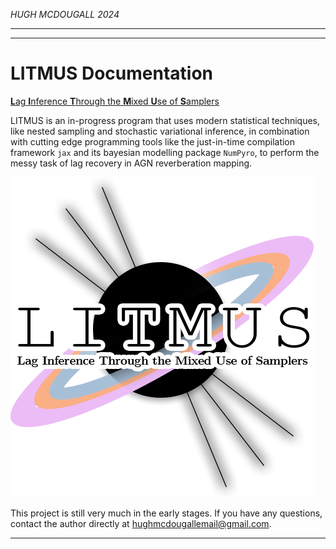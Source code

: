 _HUGH MCDOUGALL 2024_

-----

-----

# LITMUS Documentation

<u>**L**ag **I**nference **T**hrough the **M**ixed **U**se of **S**amplers</u>

LITMUS is an in-progress program that uses modern statistical techniques, like nested sampling and stochastic variational inference, in combination with cutting edge programming tools like the just-in-time compilation framework
`jax` and its bayesian modelling package
`NumPyro`, to perform the messy task of lag recovery in AGN reverberation mapping.


![LITMUS](assets/logo.png)

This project is still very much in the early stages. If you have any questions, contact the author directly at [hughmcdougallemail@gmail.com](mailto:hughmcdougallemail@gmail.com).

-----